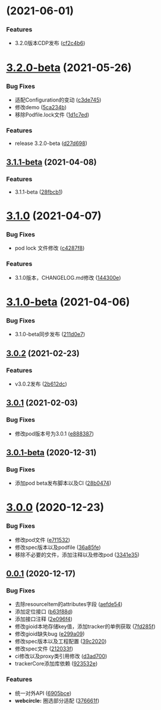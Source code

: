 #  (2021-06-01)


### Features

* 3.2.0版本CDP发布 ([cf2c4b6](https://github.com/growingio/growingio-sdk-ios-autotracker-cdp/commit/cf2c4b60be3e489ecb500ffdfea47e9e18ee56ff))



# [3.2.0-beta](https://github.com/growingio/growingio-sdk-ios-autotracker-cdp/compare/3.1.1-beta...3.2.0-beta) (2021-05-26)


### Bug Fixes

* 适配Configuration的变动 ([c3de745](https://github.com/growingio/growingio-sdk-ios-autotracker-cdp/commit/c3de74576e1a6d1c240febf2d382ad8343f20c39))
* 修改demo ([5ca234b](https://github.com/growingio/growingio-sdk-ios-autotracker-cdp/commit/5ca234ba9835dfcef389366880c889ae49838a08))
* 移除Podfile.lock文件 ([1d1c7ed](https://github.com/growingio/growingio-sdk-ios-autotracker-cdp/commit/1d1c7eda0fa8f196bb504c6a246ca6163892d644))


### Features

* release 3.2.0-beta ([d27d698](https://github.com/growingio/growingio-sdk-ios-autotracker-cdp/commit/d27d69885d1573c0d3028781b716b00350f930ba))



## [3.1.1-beta](https://github.com/growingio/growingio-sdk-ios-autotracker-cdp/compare/3.1.0...3.1.1-beta) (2021-04-08)


### Features

* 3.1.1-beta ([28fbcb1](https://github.com/growingio/growingio-sdk-ios-autotracker-cdp/commit/28fbcb14b4120cfc22d24b07f8e15878c62cb4a8))



# [3.1.0](https://github.com/growingio/growingio-sdk-ios-autotracker-cdp/compare/3.1.0-beta...3.1.0) (2021-04-07)


### Bug Fixes

* pod lock 文件修改 ([c4287f8](https://github.com/growingio/growingio-sdk-ios-autotracker-cdp/commit/c4287f89e8e1e2b0b4aaf2f3ac50f0ef150ec551))


### Features

* 3.1.0版本，CHANGELOG.md修改 ([144300e](https://github.com/growingio/growingio-sdk-ios-autotracker-cdp/commit/144300eee0fd2919bc1fe598a661d8aa3693ecc6))



# [3.1.0-beta](https://github.com/growingio/growingio-sdk-ios-autotracker-cdp/compare/3.0.2...3.1.0-beta) (2021-04-06)


### Bug Fixes

* 3.1.0-beta同步发布 ([211d0e7](https://github.com/growingio/growingio-sdk-ios-autotracker-cdp/commit/211d0e7bfc975619672f11bbde55992afc4d268d))



## [3.0.2](https://github.com/growingio/growingio-sdk-ios-autotracker-cdp/compare/3.0.1...3.0.2) (2021-02-23)


### Features

* v3.0.2发布 ([2b612dc](https://github.com/growingio/growingio-sdk-ios-autotracker-cdp/commit/2b612dcdd605f6eeb631ace162137a8658c4dd76))



## [3.0.1](https://github.com/growingio/growingio-sdk-ios-autotracker-cdp/compare/3.0.1-beta...3.0.1) (2021-02-03)


### Bug Fixes

* 修改pod版本号为3.0.1 ([e888387](https://github.com/growingio/growingio-sdk-ios-autotracker-cdp/commit/e8883870c575af77e824865edd410dfecadb4bf2))



## [3.0.1-beta](https://github.com/growingio/growingio-sdk-ios-autotracker-cdp/compare/3.0.0...3.0.1-beta) (2020-12-31)


### Bug Fixes

* 添加pod beta发布脚本以及CI ([28b0474](https://github.com/growingio/growingio-sdk-ios-autotracker-cdp/commit/28b047494c0966a4737152a921f806a5d1f73173))



# [3.0.0](https://github.com/growingio/growingio-sdk-ios-autotracker-cdp/compare/0.0.1...3.0.0) (2020-12-23)


### Bug Fixes

* 修改pod文件 ([e7f1532](https://github.com/growingio/growingio-sdk-ios-autotracker-cdp/commit/e7f1532e26eaa315d137112bc6408925ce445b97))
* 修改spec版本以及podfile ([36a85fe](https://github.com/growingio/growingio-sdk-ios-autotracker-cdp/commit/36a85fe3ee70fe3bf4bfcc6f8f6aa2702b227074))
* 移除不必要的文件，添加注释以及修改pod ([3341e35](https://github.com/growingio/growingio-sdk-ios-autotracker-cdp/commit/3341e3584d0fd9499108d44731b195e04ed88c1f))



## [0.0.1](https://github.com/growingio/growingio-sdk-ios-autotracker-cdp/compare/d3ad70038c89d7e2880949df14b0a8ccb93ed803...0.0.1) (2020-12-17)


### Bug Fixes

* 去除resourceItem的attributes字段 ([aefde54](https://github.com/growingio/growingio-sdk-ios-autotracker-cdp/commit/aefde5489202e9511d9c830a50cbe6aa57175599))
* 添加定位接口 ([b63f88d](https://github.com/growingio/growingio-sdk-ios-autotracker-cdp/commit/b63f88d488c0c17f88e1eb04cfd8a89ffbbfa228))
* 添加接口注释 ([2e096f4](https://github.com/growingio/growingio-sdk-ios-autotracker-cdp/commit/2e096f4694d059cc87b06a2e236ac82b4cc9fa7e))
* 修改gioid本地存储key值，添加tracker的单例获取 ([7fd285f](https://github.com/growingio/growingio-sdk-ios-autotracker-cdp/commit/7fd285f3c124c9089184d6e541ccce7468290193))
* 修改gioid缺失bug ([e299a09](https://github.com/growingio/growingio-sdk-ios-autotracker-cdp/commit/e299a097a198f43ab93e00a89e48d657b3cca9c3))
* 修改spec版本以及工程配置 ([39c2020](https://github.com/growingio/growingio-sdk-ios-autotracker-cdp/commit/39c202040e8ffe323bc8d78ad7ca3d3a33954986))
* 修改spec文件 ([212033f](https://github.com/growingio/growingio-sdk-ios-autotracker-cdp/commit/212033f1330e492fdf80257bcbbbecda314cd4a0))
* ci修改以及proxy类引用修改 ([d3ad700](https://github.com/growingio/growingio-sdk-ios-autotracker-cdp/commit/d3ad70038c89d7e2880949df14b0a8ccb93ed803))
* trackerCore添加库依赖 ([923532e](https://github.com/growingio/growingio-sdk-ios-autotracker-cdp/commit/923532eb45dca5567a8f514b9a3ac223b9429e68))


### Features

* 统一对外API ([6905bce](https://github.com/growingio/growingio-sdk-ios-autotracker-cdp/commit/6905bcef1a12d27e2cd60a4d48143e438ab7f48e))
* **webcircle:** 圈选部分适配 ([376661f](https://github.com/growingio/growingio-sdk-ios-autotracker-cdp/commit/376661f3976071a9e2ee5822aaeb0697d5433364))



